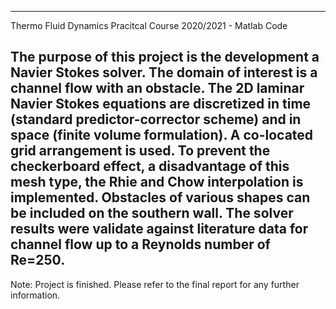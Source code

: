 ----------------------------------------------------------------------------------------------------------------------------
Thermo Fluid Dynamics Pracitcal Course 2020/2021 - Matlab Code

The purpose of this project is the development a Navier Stokes solver. The domain of interest is a channel flow with an 
obstacle. The 2D laminar Navier Stokes equations are discretized in time (standard predictor-corrector scheme) and in space 
(finite volume formulation). A co-located grid arrangement is used. To prevent the checkerboard effect, a disadvantage of 
this mesh type, the Rhie and Chow interpolation is implemented. Obstacles of various shapes can be included on the southern 
wall. The solver results were validate against literature data for channel flow up to a Reynolds number of Re=250.
----------------------------------------------------------------------------------------------------------------------------

Note:
Project is finished. Please refer to the final report for any further information.